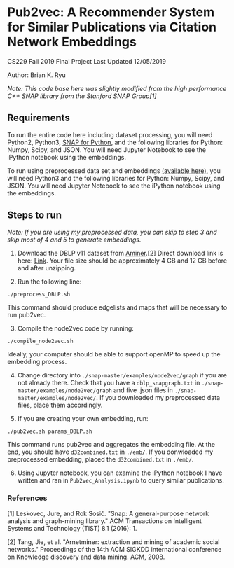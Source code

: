 # Pub2vec: A Recommender System for Similar Publications via Citation Network Embeddings
CS229 Fall 2019 Final Project
Last Updated 12/05/2019

Author: Brian K. Ryu

*Note: This code base here was slightly modified from the high performance C++ SNAP library from the Stanford SNAP Group[1]*

## Requirements
To run the entire code here including dataset processing, you will need Python2, Python3, [SNAP for Python](http://snap.stanford.edu/snappy/index.html), and the following libraries for Python: Numpy, Scipy, and JSON. You will need Jupyter Notebook to see the iPython notebook using the embeddings.

To run using preprocessed data set and embeddings [(available here)](https://drive.google.com/drive/folders/1ZgqwtSXKe8toQkF8Y1QzcdsTCa9dBtJy?usp=sharing), you will need Python3 and the following libraries for Python: Numpy, Scipy, and JSON. You will need Jupyter Notebook to see the iPython notebook using the embeddings.

## Steps to run
*Note: If you are using my preprocessed data, you can skip to step 3 and skip most of 4 and 5 to generate embeddings.*

1. Download the DBLP v11 dataset from [Aminer](https://aminer.org/citation).[2] Direct download link is here: [Link](https://lfs.aminer.cn/misc/dblp.v11.zip). Your file size should be approximately 4 GB and 12 GB before and after unzipping.

2. Run the following line:

```
./preprocess_DBLP.sh
```

This command should produce edgelists and maps that will be necessary to run pub2vec. 

3. Compile the node2vec code by running:

```
./compile_node2vec.sh
```

Ideally, your computer should be able to support openMP to speed up the embedding process.

4. Change directory into `./snap-master/examples/node2vec/graph` if you are not already there. Check that you have a `dblp_snapgraph.txt` in `./snap-master/examples/node2vec/graph` and five .json files in `./snap-master/examples/node2vec/`. If you downloaded my preprocessed data files, place them accordingly.

5. If you are creating your own embedding, run:

```
./pub2vec.sh params_DBLP.sh
```

This command runs pub2vec and aggregates the embedding file. At the end, you should have `d32combined.txt` in `./emb/`. If you donwloaded my preprocessed embedding, placed the `d32combined.txt` in `./emb/`.

6. Using Jupyter notebook, you can examine the iPython notebook I have written and ran in `Pub2vec_Analysis.ipynb` to query similar publications.


### References
[1] Leskovec, Jure, and Rok Sosič. "Snap: A general-purpose network analysis and graph-mining library." ACM Transactions on Intelligent Systems and Technology (TIST) 8.1 (2016): 1.

[2] Tang, Jie, et al. "Arnetminer: extraction and mining of academic social networks." Proceedings of the 14th ACM SIGKDD international conference on Knowledge discovery and data mining. ACM, 2008.